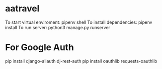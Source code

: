 # aatravel
To start virtual enviroment: pipenv shell
To install dependencies: pipenv install
To run server: python3 manage.py runserver


# For Google Auth
pip install django-allauth dj-rest-auth
pip install oauthlib requests-oauthlib